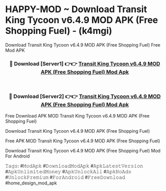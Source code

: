# HAPPY-MOD ~ Download Transit King Tycoon v6.4.9 MOD APK (Free Shopping Fuel) - (k4mgi)
Download Transit King Tycoon v6.4.9 MOD APK (Free Shopping Fuel) Free Mod APK

<div align="center">
<h3>🔴 Download [Server1] 👉👉 <a href="https://apk-comot.site?title=Transit_King_Tycoon_v6.4.9_MOD_APK_(Free_Shopping_Fuel)">Transit King Tycoon v6.4.9 MOD APK (Free Shopping Fuel) Mod Apk</a></h3><br>

<h3>🔴 Download [Server2] 👉👉 <a href="https://apk-comot.site?title=Transit_King_Tycoon_v6.4.9_MOD_APK_(Free_Shopping_Fuel)">Transit King Tycoon v6.4.9 MOD APK (Free Shopping Fuel) Mod Apk</a></h3>
</div>


Free Download APK MOD Transit King Tycoon v6.4.9 MOD APK (Free Shopping Fuel)

Download Transit King Tycoon v6.4.9 MOD APK (Free Shopping Fuel) 

Free APK MOD Transit King Tycoon v6.4.9 MOD APK (Free Shopping Fuel) 

Download Transit King Tycoon v6.4.9 MOD APK (Free Shopping Fuel) Mod For Android

𝚃𝚊𝚐𝚜: #𝙼𝚘𝚍𝙰𝚙𝚔 #𝙳𝚘𝚠𝚗𝚕𝚘𝚊𝚍𝙼𝚘𝚍𝙰𝚙𝚔 #𝙰𝚙𝚔𝙻𝚊𝚝𝚎𝚜𝚝𝚅𝚎𝚛𝚜𝚒𝚘𝚗 #𝙰𝚙𝚔𝚄𝚗𝚕𝚒𝚖𝚒𝚝𝚎𝚍𝙼𝚘𝚗𝚎𝚢 #𝙰𝚙𝚔𝚄𝚗𝚕𝚘𝚌𝚔𝙰𝚕𝚕 #𝙰𝚙𝚔𝙽𝚘𝙰𝚍𝚜 #𝚄𝚗𝚕𝚘𝚌𝚔𝙿𝚛𝚎𝚖𝚒𝚞𝚖 #𝙵𝚘𝚛𝙰𝚗𝚍𝚛𝚘𝚒𝚍 #𝙵𝚛𝚎𝚎𝙳𝚘𝚠𝚗𝚕𝚘𝚊𝚍 #home_design_mod_apk